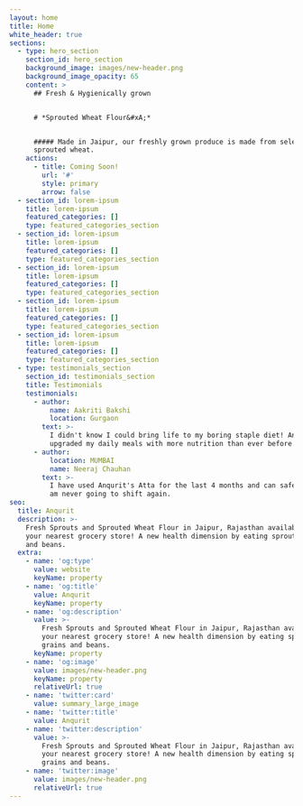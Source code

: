 ```yaml
---
layout: home
title: Home
white_header: true
sections:
  - type: hero_section
    section_id: hero_section
    background_image: images/new-header.png
    background_image_opacity: 65
    content: >
      ## Fresh & Hygienically grown


      # *Sprouted Wheat Flour&#xA;*


      ##### Made in Jaipur, our freshly grown produce is made from select
      sprouted wheat.
    actions:
      - title: Coming Soon!
        url: '#'
        style: primary
        arrow: false
  - section_id: lorem-ipsum
    title: lorem-ipsum
    featured_categories: []
    type: featured_categories_section
  - section_id: lorem-ipsum
    title: lorem-ipsum
    featured_categories: []
    type: featured_categories_section
  - section_id: lorem-ipsum
    title: lorem-ipsum
    featured_categories: []
    type: featured_categories_section
  - section_id: lorem-ipsum
    title: lorem-ipsum
    featured_categories: []
    type: featured_categories_section
  - section_id: lorem-ipsum
    title: lorem-ipsum
    featured_categories: []
    type: featured_categories_section
  - type: testimonials_section
    section_id: testimonials_section
    title: Testimonials
    testimonials:
      - author:
          name: Aakriti Bakshi
          location: Gurgaon
        text: >-
          I didn't know I could bring life to my boring staple diet! Anqurit has
          upgraded my daily meals with more nutrition than ever before.
      - author:
          location: MUMBAI
          name: Neeraj Chauhan
        text: >-
          I have used Anqurit's Atta for the last 4 months and can safely say, I
          am never going to shift again.
seo:
  title: Anqurit
  description: >-
    Fresh Sprouts and Sprouted Wheat Flour in Jaipur, Rajasthan available at
    your nearest grocery store! A new health dimension by eating sprouted grains
    and beans.
  extra:
    - name: 'og:type'
      value: website
      keyName: property
    - name: 'og:title'
      value: Anqurit
      keyName: property
    - name: 'og:description'
      value: >-
        Fresh Sprouts and Sprouted Wheat Flour in Jaipur, Rajasthan available at
        your nearest grocery store! A new health dimension by eating sprouted
        grains and beans.
      keyName: property
    - name: 'og:image'
      value: images/new-header.png
      keyName: property
      relativeUrl: true
    - name: 'twitter:card'
      value: summary_large_image
    - name: 'twitter:title'
      value: Anqurit
    - name: 'twitter:description'
      value: >-
        Fresh Sprouts and Sprouted Wheat Flour in Jaipur, Rajasthan available at
        your nearest grocery store! A new health dimension by eating sprouted
        grains and beans.
    - name: 'twitter:image'
      value: images/new-header.png
      relativeUrl: true
---
```

